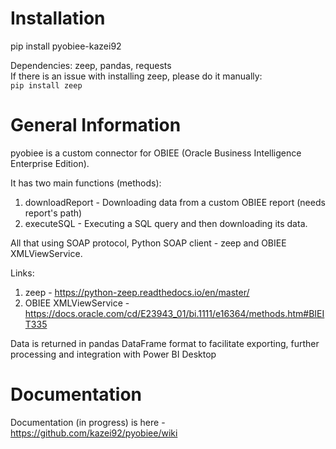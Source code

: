 # Installation
pip install pyobiee-kazei92

Dependencies: zeep, pandas, requests<br>
If there is an issue with installing zeep, please do it manually:<br>
```pip install zeep```


# General Information
pyobiee is a custom connector for OBIEE (Oracle Business Intelligence Enterprise Edition).

It has two main functions (methods):
1. downloadReport - Downloading data from a custom OBIEE report (needs report's path)
2. executeSQL - Executing a SQL query and then downloading its data.

All that using SOAP protocol, Python SOAP client - zeep and OBIEE XMLViewService.

Links:
1. zeep - https://python-zeep.readthedocs.io/en/master/
2. OBIEE XMLViewService - https://docs.oracle.com/cd/E23943_01/bi.1111/e16364/methods.htm#BIEIT335

Data is returned in pandas DataFrame format to facilitate exporting, further processing and integration with Power BI Desktop

# Documentation
Documentation (in progress) is here - https://github.com/kazei92/pyobiee/wiki

